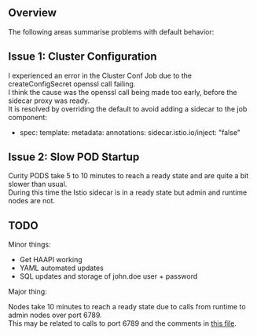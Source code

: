 ## Overview

The following areas summarise problems with default behavior:

## Issue 1: Cluster Configuration

I experienced an error in the Cluster Conf Job due to the createConfigSecret openssl call failing.\
I think the cause was the openssl call being made too early, before the sidecar proxy was ready.\
It is resolved by overriding the default to avoid adding a sidecar to the job component:

- spec:
    template:
      metadata:
        annotations:
          sidecar.istio.io/inject: "false"

## Issue 2: Slow POD Startup

Curity PODS take 5 to 10 minutes to reach a ready state and are quite a bit slower than usual.\
During this time the Istio sidecar is in a ready state but admin and runtime nodes are not.

## TODO

Minor things:

- Get HAAPI working
- YAML automated updates
- SQL updates and storage of john.doe user + password

Major thing:

Nodes take 10 minutes to reach a ready state due to calls from runtime to admin nodes over port 6789.\
This may be related to calls to port 6789 and the comments in [this file](./idsvr/virtualservices.yaml).